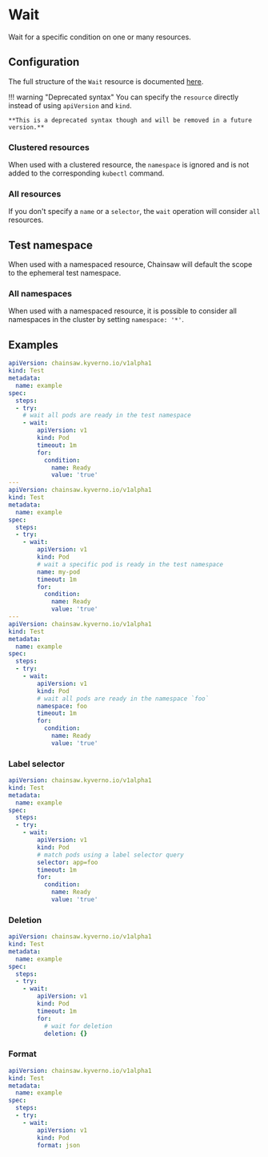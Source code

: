 # Wait

Wait for a specific condition on one or many resources.

## Configuration

The full structure of the `Wait` resource is documented [here](../../reference/apis/chainsaw.v1alpha1.md#chainsaw-kyverno-io-v1alpha1-Wait).

!!! warning "Deprecated syntax"
    You can specify the `resource` directly instead of using `apiVersion` and `kind`.
    
    **This is a deprecated syntax though and will be removed in a future version.**

### Clustered resources

When used with a clustered resource, the `namespace` is ignored and is not added to the corresponding `kubectl` command.

### All resources

If you don't specify a `name` or a `selector`, the `wait` operation will consider `all` resources.

## Test namespace

When used with a namespaced resource, Chainsaw will default the scope to the ephemeral test namespace.

### All namespaces

When used with a namespaced resource, it is possible to consider all namespaces in the cluster by setting `namespace: '*'`.

## Examples

```yaml
apiVersion: chainsaw.kyverno.io/v1alpha1
kind: Test
metadata:
  name: example
spec:
  steps:
  - try:
    # wait all pods are ready in the test namespace
    - wait:
        apiVersion: v1
        kind: Pod
        timeout: 1m
        for:
          condition:
            name: Ready
            value: 'true'
---
apiVersion: chainsaw.kyverno.io/v1alpha1
kind: Test
metadata:
  name: example
spec:
  steps:
  - try:
    - wait:
        apiVersion: v1
        kind: Pod
        # wait a specific pod is ready in the test namespace
        name: my-pod
        timeout: 1m
        for:
          condition:
            name: Ready
            value: 'true'
---
apiVersion: chainsaw.kyverno.io/v1alpha1
kind: Test
metadata:
  name: example
spec:
  steps:
  - try:
    - wait:
        apiVersion: v1
        kind: Pod
        # wait all pods are ready in the namespace `foo`
        namespace: foo
        timeout: 1m
        for:
          condition:
            name: Ready
            value: 'true'
```

### Label selector

```yaml
apiVersion: chainsaw.kyverno.io/v1alpha1
kind: Test
metadata:
  name: example
spec:
  steps:
  - try:
    - wait:
        apiVersion: v1
        kind: Pod
        # match pods using a label selector query
        selector: app=foo
        timeout: 1m
        for:
          condition:
            name: Ready
            value: 'true'
```

### Deletion

```yaml
apiVersion: chainsaw.kyverno.io/v1alpha1
kind: Test
metadata:
  name: example
spec:
  steps:
  - try:
    - wait:
        apiVersion: v1
        kind: Pod
        timeout: 1m
        for:
          # wait for deletion
          deletion: {}
```

### Format

```yaml
apiVersion: chainsaw.kyverno.io/v1alpha1
kind: Test
metadata:
  name: example
spec:
  steps:
  - try:
    - wait:
        apiVersion: v1
        kind: Pod
        format: json
```

